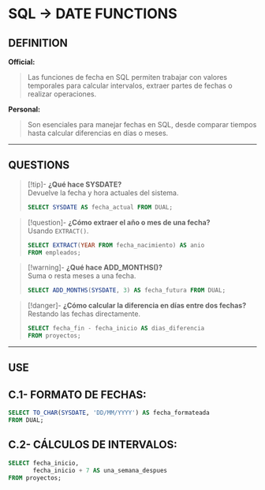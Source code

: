 # SQL -> DATE FUNCTIONS
## DEFINITION

**Official:**  
> Las funciones de fecha en SQL permiten trabajar con valores temporales para calcular intervalos, extraer partes de fechas o realizar operaciones.

**Personal:**  
> Son esenciales para manejar fechas en SQL, desde comparar tiempos hasta calcular diferencias en días o meses.

---

## QUESTIONS

>[!tip]- **¿Qué hace SYSDATE?**  
> Devuelve la fecha y hora actuales del sistema.  
> ```sql
> SELECT SYSDATE AS fecha_actual FROM DUAL;
> ```

>[!question]- **¿Cómo extraer el año o mes de una fecha?**  
> Usando `EXTRACT()`.  
> ```sql
> SELECT EXTRACT(YEAR FROM fecha_nacimiento) AS anio 
> FROM empleados;
> ```

>[!warning]- **¿Qué hace ADD_MONTHS()?**  
> Suma o resta meses a una fecha.  
> ```sql
> SELECT ADD_MONTHS(SYSDATE, 3) AS fecha_futura FROM DUAL;
> ```

>[!danger]- **¿Cómo calcular la diferencia en días entre dos fechas?**  
> Restando las fechas directamente.  
> ```sql
> SELECT fecha_fin - fecha_inicio AS dias_diferencia 
> FROM proyectos;
> ```

---

## USE

## C.1- **FORMATO DE FECHAS:**
```sql
SELECT TO_CHAR(SYSDATE, 'DD/MM/YYYY') AS fecha_formateada 
FROM DUAL;
```

## C.2- **CÁLCULOS DE INTERVALOS:**
```sql
SELECT fecha_inicio, 
       fecha_inicio + 7 AS una_semana_despues 
FROM proyectos;
```